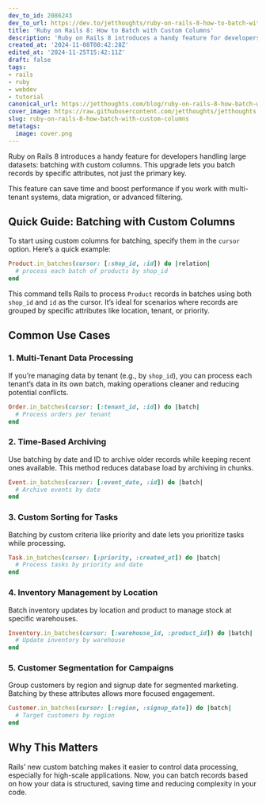 ```yaml
---
dev_to_id: 2086243
dev_to_url: https://dev.to/jetthoughts/ruby-on-rails-8-how-to-batch-with-custom-columns-510p
title: 'Ruby on Rails 8: How to Batch with Custom Columns'
description: 'Ruby on Rails 8 introduces a handy feature for developers handling large datasets: batching with...'
created_at: '2024-11-08T08:42:28Z'
edited_at: '2024-11-25T15:42:11Z'
draft: false
tags:
- rails
- ruby
- webdev
- tutorial
canonical_url: https://jetthoughts.com/blog/ruby-on-rails-8-how-batch-with-custom-columns/
cover_image: https://raw.githubusercontent.com/jetthoughts/jetthoughts.github.io/master/content/blog/ruby-on-rails-8-how-batch-with-custom-columns/cover.png
slug: ruby-on-rails-8-how-batch-with-custom-columns
metatags:
  image: cover.png
---
```

Ruby on Rails 8 introduces a handy feature for developers handling large datasets: batching with custom columns. This upgrade lets you batch records by specific attributes, not just the primary key.

This feature can save time and boost performance if you work with multi-tenant systems, data migration, or advanced filtering.

## Quick Guide: Batching with Custom Columns

To start using custom columns for batching, specify them in the `cursor` option. Here’s a quick example:

```ruby
Product.in_batches(cursor: [:shop_id, :id]) do |relation|
  # process each batch of products by shop_id
end
```

This command tells Rails to process `Product` records in batches using both `shop_id` and `id` as the cursor. It’s ideal for scenarios where records are grouped by specific attributes like location, tenant, or priority.

## Common Use Cases

### 1. Multi-Tenant Data Processing

If you’re managing data by tenant (e.g., by `shop_id`), you can process each tenant’s data in its own batch, making operations cleaner and reducing potential conflicts.

   ```ruby
   Order.in_batches(cursor: [:tenant_id, :id]) do |batch|
     # Process orders per tenant
   end
   ```

### 2. Time-Based Archiving

Use batching by date and ID to archive older records while keeping recent ones available. This method reduces database load by archiving in chunks.

   ```ruby
   Event.in_batches(cursor: [:event_date, :id]) do |batch|
     # Archive events by date
   end
   ```

### 3. Custom Sorting for Tasks

Batching by custom criteria like priority and date lets you prioritize tasks while processing. 

   ```ruby
   Task.in_batches(cursor: [:priority, :created_at]) do |batch|
     # Process tasks by priority and date
   end
   ```

### 4. Inventory Management by Location

Batch inventory updates by location and product to manage stock at specific warehouses.

   ```ruby
   Inventory.in_batches(cursor: [:warehouse_id, :product_id]) do |batch|
     # Update inventory by warehouse
   end
   ```

### 5. Customer Segmentation for Campaigns

Group customers by region and signup date for segmented marketing. Batching by these attributes allows more focused engagement.

   ```ruby
   Customer.in_batches(cursor: [:region, :signup_date]) do |batch|
     # Target customers by region
   end
   ```

## Why This Matters

Rails’ new custom batching makes it easier to control data processing, especially for high-scale applications. Now, you can batch records based on how your data is structured, saving time and reducing complexity in your code.